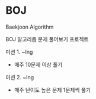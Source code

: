 # BOJ
Baekjoon Algorithm 

BOJ 알고리즘 문제 풀어보기 프로젝트

미션 1. ~Ing
- 매주 10문제 이상 풀기
  
미션 2. ~Ing
- 매주 난이도 높은 문제 1문제씩 풀기
